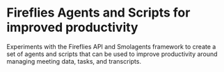# Fireflies Agents and Scripts for improved productivity

Experiments with the Fireflies API and Smolagents framework to create a set of agents and scripts that can be used to improve productivity around managing meeting data, tasks, and transcripts.
